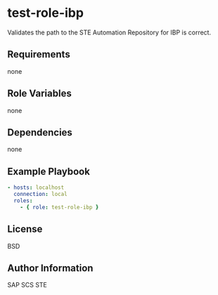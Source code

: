 # test-role-ibp
Validates the path to the STE Automation Repository for IBP is correct.

## Requirements
none

## Role Variables
none

## Dependencies
none

## Example Playbook
```yaml
- hosts: localhost
  connection: local
  roles:
    - { role: test-role-ibp }
```

## License
BSD

## Author Information
SAP SCS STE
